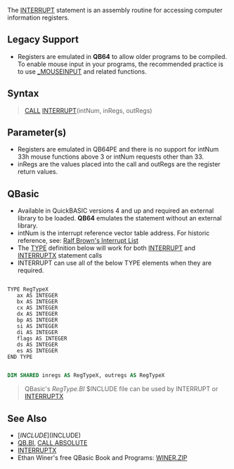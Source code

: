 The [INTERRUPT](INTERRUPT) statement is an assembly routine for accessing computer information registers.

## Legacy Support

* Registers are emulated in **QB64** to allow older programs to be compiled. To enable mouse input in your programs, the recommended practice is to use [_MOUSEINPUT](_MOUSEINPUT) and related functions.

## Syntax

> [CALL](CALL) [INTERRUPT](INTERRUPT)(intNum, inRegs, outRegs)

## Parameter(s)

* Registers are emulated in QB64PE and there is no support for intNum 33h mouse functions above 3 or intNum requests other than 33.
* inRegs are the values placed into the call and outRegs are the register return values.

## QBasic

* Available in QuickBASIC versions 4 and up and required an external library to be loaded. <!-- Command line: QB.EXE /L in QB4.5 --> **QB64** emulates the statement without an external library.
* intNum is the interrupt reference vector table address. For historic reference, see: [Ralf Brown's Interrupt List](http://www.ctyme.com/intr/cat.htm)
* The [TYPE](TYPE) definition below will work for both [INTERRUPT](INTERRUPT) and [INTERRUPTX](INTERRUPTX) statement calls
* INTERRUPT can use all of the below TYPE elements when they are required.

```text

TYPE RegTypeX
   ax AS INTEGER
   bx AS INTEGER
   cx AS INTEGER
   dx AS INTEGER
   bp AS INTEGER
   si AS INTEGER
   di AS INTEGER
   flags AS INTEGER
   ds AS INTEGER
   es AS INTEGER
END TYPE 

```

```vb

DIM SHARED inregs AS RegTypeX, outregs AS RegTypeX

```

> QBasic's *RegType.BI* $INCLUDE file can be used by INTERRUPT or [INTERRUPTX](INTERRUPTX)

## See Also

* [$INCLUDE]($INCLUDE)
* [QB.BI](QB.BI), [CALL ABSOLUTE](CALL-ABSOLUTE)
* [INTERRUPTX](INTERRUPTX)
* Ethan Winer's free QBasic Book and Programs: [WINER.ZIP](http://www.ethanwiner.com/fullmoon.html)

